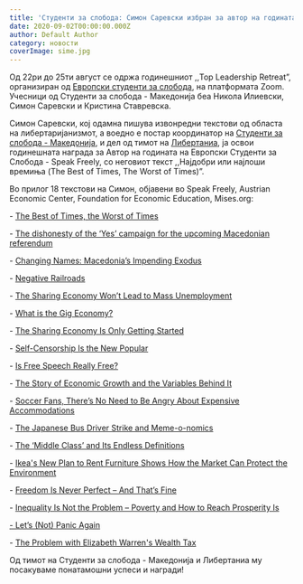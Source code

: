```yaml
---
title: 'Студенти за слобода: Симон Саревски избран за aвтор на годината'
date: 2020-09-02T00:00:00.000Z
author: Default Author
category: новости
coverImage: sime.jpg
---
```


Од 22ри до 25ти aвгуст се одржа годинешниот ,,Top Leadership Retreat”, организиран од [Европски студенти за слобода](https://studentsforliberty.org/europe), на платформата Zoom. Учесници од Студенти за слобода - Македонија беа Никола Илиевски, Симон Саревски и Кристина Ставревска.  

Симон Саревски, кој одамна пишува извонредни текстови од областа на либертаријанизмот, а воедно е постар координатор на [Студенти за слобода - Македонија](https://www.facebook.com/sfl.macedonia/), и дел од тимот на [Либертаниа](http://libertaniabackup.local/), ја освои годинешната награда за Автор на годината на Европски Студенти за Слобода - Speak Freely, со неговиот текст ,,Најдобри или најлоши времиња (The Best of Times, The Worst of Times)”.  

Во прилог 18 текстови на Симон, објавени во Speak Freely, Austrian Economic Center, Foundation for Economic Education, Mises.org:

\- [The Best of Times, the Worst of Times](https://www.speakfreely.today/2020/04/21/the-best-of-times-the-worst-of-times/)

\- [The dishonesty of the ‘Yes’ campaign for the upcoming Macedonian referendum](https://www.speakfreely.today/2018/09/29/dishonesty-yes-campaign-upcoming-macedonian-referendum/)

\- [Changing Names: Macedonia’s Impending Exodus](https://www.austriancenter.com/changing-names-macedonias-impending-exodus/)

\- [Negative Railroads](https://www.speakfreely.today/2019/04/15/negative-railroads/)

\- [The Sharing Economy Won’t Lead to Mass Unemployment](https://fee.org/articles/the-sharing-economy-won-t-lead-to-mass-unemployment/)

\- [What is the Gig Economy?](https://www.speakfreely.today/2019/07/13/what-is-the-gig-economy/)

\- [The Sharing Economy Is Only Getting Started](https://www.austriancenter.com/sharing-economy-only-getting-started/)

\- [Self-Censorship Is the New Popular](https://www.speakfreely.today/2019/11/01/self-censoring-new-popular/)

\- [Is Free Speech Really Free?](https://www.speakfreely.today/2019/12/09/free-speech-really-free/)

\- [The Story of Economic Growth and the Variables Behind It](https://www.speakfreely.today/2020/04/18/the-story-of-economic-growth-and-the-variables-behind-it/)

\- [Soccer Fans, There’s No Need to Be Angry About Expensive Accommodations](https://www.austriancenter.com/no-need-angry-expensive-accommodations/)

\- [The Japanese Bus Driver Strike and Meme-o-nomics](https://www.austriancenter.com/bus-strike-meme-o-nomics/)

\- [The ‘Middle Class’ and Its Endless Definitions](https://www.austriancenter.com/middle-class-definitions/)

\- [Ikea's New Plan to Rent Furniture Shows How the Market Can Protect the Environment](https://fee.org/articles/ikeas-new-plan-to-rent-furniture-shows-how-the-market-can-protect-the-environment/)

\- [Freedom Is Never Perfect – And That’s Fine](https://www.austriancenter.com/freedom-never-perfect-that-is-fine/)

\- [Inequality Is Not the Problem – Poverty and How to Reach Prosperity Is](https://www.austriancenter.com/inequality-not-the-problem/)

[\- Let’s (Not) Panic Again](https://www.austriancenter.com/lets-not-panic-again/)

\- [The Problem with Elizabeth Warren's Wealth Tax](https://mises.org/wire/problem-elizabeth-warrens-wealth-tax)

Oд тимот на Студенти за слобода - Македонија и Либертаниа му посакуваме понатамошни успеси и награди!
